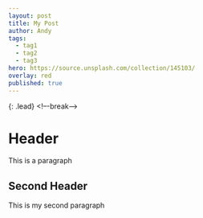 ```yaml
---
layout: post
title: My Post
author: Andy
tags:
  - tag1
  - tag2
  - tag3
hero: https://source.unsplash.com/collection/145103/
overlay: red
published: true
---
```

{: .lead}
<!–-break-–>
# Header
This is a paragraph

## Second Header
This is my second paragraph